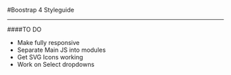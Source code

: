 #Boostrap 4 Styleguide

---

####TO DO
- Make fully responsive
- Separate Main JS into modules
- Get SVG Icons working
- Work on Select dropdowns
